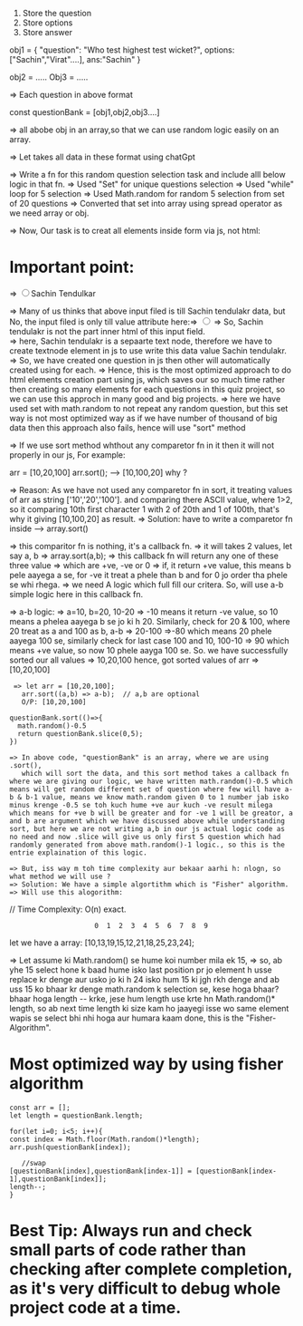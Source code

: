 <!-- Store data -->
1. Store the question
2. Store options
3. Store answer

<!-- How to store data -->

obj1 = {
    "question": "Who test highest test wicket?",
    options: ["Sachin","Virat"....],
    ans:"Sachin"
}

obj2 = .....
Obj3 = .....

=> Each question in above format

const questionBank = [obj1,obj2,obj3....]

=> all abobe obj in an array,so that we can use random logic easily on an array.

=> Let takes all data in these format using chatGpt

 <!-- Steps:-->
=> Write a fn for this random question selection task and include alll below logic in that fn. 
=> Used "Set" for unique questions selection
=> Used "while" loop for 5 selection 
=> Used Math.random for random 5 selection from set of 20 questions
=> Converted that set into array using spread operator as we need array or obj.

=> Now, Our task is to creat all elements inside form via js, not html:

# Important point:
  =>  <input type="radio" name="q1" value="Sachin Tendulkar">Sachin Tendulkar

  => Many of us thinks that above  input filed is till Sachin tendulakr data, but No, the input 
     filed is only till value attribute here:=> <input type="radio" name="q1" value="Sachin Tendulkar">
  => So, Sachin tendulakr is not the part inner html of this input field.    
  => here, Sachin tendulakr is a sepaarte text node, therefore we have to create textnode element in js
     to use write this data value Sachin tendulakr.
  => So, we have created one question in js then other will automatically created using for each.
  => Hence, this is the most optimized approach to do html elements creation part using js,
     which saves our so much time rather then creating so many elements for each questions in this quiz project, so we can use this approch in many good and big projects.
 => here we have used set with math.random to not repeat any random question, but this set way is not 
    most optimized way as if we have number of thousand of big data then this approach also fails,
    hence will use "sort" method

<!-- Sort method-->

=> If we use sort method whthout any comparetor fn in it then it will not properly in our js,
   For example:

   arr =  [10,20,100]
   arr.sort(); --> [10,100,20]  why ?

   => Reason: As we have not used any comparetor fn in sort, it treating values of arr as string ['10','20','100'].
      and comparing there ASCII value, where 1>2, so it comparing 10th first character 1 with 2 of 20th and 1 of 100th, that's why it giving [10,100,20] as result.
   => Solution: have to write a comparetor fn inside --> array.sort()   
   
  => this comparitor fn is nothing, it's a callback fn.
  => it will takes 2 values, let say a, b => array.sort(a,b);
  => this callback fn will return any one of these three value => which are +ve, -ve or 0
  => if, it return +ve value, this means b pele aayega a se, for -ve it treat a phele than b and for 0 jo order tha phele se whi rhega.
  => we need A logic which full fill our critera. 
  So, will use a-b simple logic here in this callback fn.

  => a-b logic:
  => a=10, b=20, 10-20 => -10 means it return -ve value, so 10 means a phelea aayega b se jo ki h 20.
     Similarly, check for 20 & 100, where 20 treat as a and 100 as b, a-b => 20-100 =>-80 which means
     20 phele aayega 100 se, similarly check for last case 100 and 10, 100-10 => 90 which means +ve value, so
     now 10 phele aayga 100 se. So. we have successfully sorted our all values => 10,20,100
     hence, got sorted values of arr => [10,20,100]

     => let arr = [10,20,100];
       arr.sort((a,b) => a-b);  // a,b are optional 
       O/P: [10,20,100]

   <!-- Use sort method to get random 5 question -->  
   <!-- Logic --> 

    questionBank.sort(()=>{
      math.random()-0.5
      return questionBank.slice(0,5);
    })

    => In above code, "questionBank" is an array, where we are using .sort(),
       which will sort the data, and this sort method takes a callback fn where we are giving our logic, we have written math.random()-0.5 which means will get random different set of question where few will have a-b & b-1 value, means we know math.random given 0 to 1 number jab isko minus krenge -0.5 se toh kuch hume +ve aur kuch -ve result milega which means for +ve b will be greater and for -ve 1 will be greator, a and b are argument which we have discussed above while understanding sort, but here we are not writing a,b in our js actual logic code as no need and now .slice will give us only first 5 question which had randomly generated from above math.random()-1 logic., so this is the entrie explaination of this logic.

    => But, iss way m toh time complexity aur bekaar aarhi h: nlogn, so what method we will use ?
    => Solution: We have a simple algortithm which is "Fisher" algorithm.   
    => Will use this alogorithm:

   <!-- Fisher Algorithm --> // Time Complexity: O(n) exact.
                         0  1  2  3  4  5  6  7  8  9
   let we have a array: [10,13,19,15,12,21,18,25,23,24];

   => Let assume ki Math.random() se hume koi number mila ek 15,
   => so, ab yhe 15 select hone k baad hume isko last position pr jo element h
      usse replace kr denge aur usko jo ki h 24 isko hum 15 ki jgh rkh denge and 
      ab uss 15 ko bhaar kr denge math.random k selection se, kese hoga bhaar?
      bhaar hoga length -- krke, jese hum length use krte hn Math.random()* length, so ab next time length ki size kam ho jaayegi isse wo same element wapis se select bhi nhi hoga
      aur humara kaam done, this is the "Fisher-Algorithm".

   # Most optimized way by using fisher algorithm

    const arr = [];
    let length = questionBank.length;

    for(let i=0; i<5; i++){
    const index = Math.floor(Math.random()*length);
    arr.push(questionBank[index]);

       //swap
    [questionBank[index],questionBank[index-1]] = [questionBank[index-1],questionBank[index]];
    length--;
    }

   # Best Tip: Always run and check small parts of code rather than checking after complete completion, as it's very difficult to debug whole project code at a time. 





